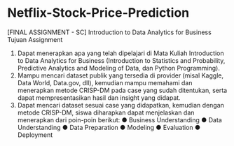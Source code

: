 # Netflix-Stock-Price-Prediction

[FINAL ASSIGNMENT - SC] Introduction to Data Analytics for Business
Tujuan Assignment
1. Dapat menerapkan apa yang telah dipelajari di Mata Kuliah Introduction to Data Analytics for Business (Introduction to Statistics and Probability, Predictive Analytics and Modeling of Data, dan Python Programming).
2. Mampu mencari dataset publik yang tersedia di provider (misal Kaggle, Data World, Data.gov, dll), kemudian mampu memahami dan menerapkan metode CRISP-DM pada case yang sudah ditentukan, serta dapat mempresentasikan hasil dan insight yang didapat.
3. Dapat mencari dataset sesuai case yang didapatkan, kemudian dengan metode CRISP-DM, siswa diharapkan dapat menjelaskan dan menerapkan dari poin-poin berikut:
● Business Understanding
● Data Understanding
● Data Preparation
● Modeling
● Evaluation
● Deployment
